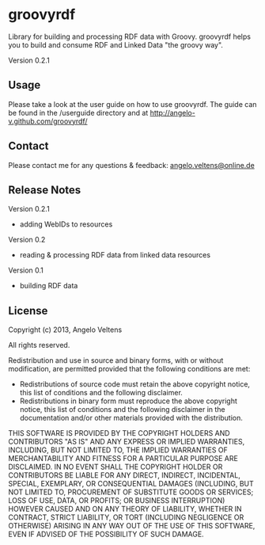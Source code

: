 # groovyrdf

Library for building and processing RDF data with Groovy. groovyrdf helps you to build and consume RDF and Linked Data "the groovy way".

Version 0.2.1

## Usage

Please take a look at the user guide on how to use groovyrdf. The guide can be found in the /userguide directory and at http://angelo-v.github.com/groovyrdf/

## Contact

Please contact me for any questions & feedback: [angelo.veltens@online.de](mailto:angelo.veltens@online.de)

## Release Notes

Version 0.2.1

- adding WebIDs to resources

Version 0.2

- reading & processing RDF data from linked data resources

Version 0.1

- building RDF data

## License

Copyright (c) 2013, Angelo Veltens

All rights reserved.

Redistribution and use in source and binary forms, with or without modification, are permitted provided that the following conditions are met:

- Redistributions of source code must retain the above copyright notice, this list of conditions and the following disclaimer.
- Redistributions in binary form must reproduce the above copyright notice, this list of conditions and the following disclaimer in the documentation and/or other materials provided with the distribution.

THIS SOFTWARE IS PROVIDED BY THE COPYRIGHT HOLDERS AND CONTRIBUTORS "AS IS" AND ANY EXPRESS OR IMPLIED WARRANTIES, INCLUDING, BUT NOT LIMITED TO, THE IMPLIED WARRANTIES OF MERCHANTABILITY AND FITNESS FOR A PARTICULAR PURPOSE ARE DISCLAIMED. IN NO EVENT SHALL THE COPYRIGHT HOLDER OR CONTRIBUTORS BE LIABLE FOR ANY DIRECT, INDIRECT, INCIDENTAL, SPECIAL, EXEMPLARY, OR CONSEQUENTIAL DAMAGES (INCLUDING, BUT NOT LIMITED TO, PROCUREMENT OF SUBSTITUTE GOODS OR SERVICES; LOSS OF USE, DATA, OR PROFITS; OR BUSINESS INTERRUPTION) HOWEVER CAUSED AND ON ANY THEORY OF LIABILITY, WHETHER IN CONTRACT, STRICT LIABILITY, OR TORT (INCLUDING NEGLIGENCE OR OTHERWISE) ARISING IN ANY WAY OUT OF THE USE OF THIS SOFTWARE, EVEN IF ADVISED OF THE POSSIBILITY OF SUCH DAMAGE.
